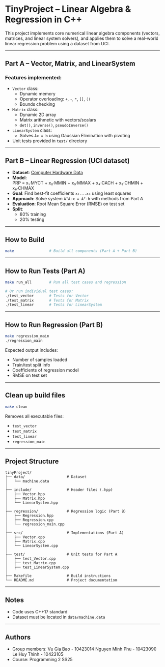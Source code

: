 # TinyProject – Linear Algebra & Regression in C++

This project implements core numerical linear algebra components (vectors, matrices, and linear system solvers), and applies them to solve a real-world linear regression problem using a dataset from UCI.

---

## Part A – Vector, Matrix, and LinearSystem

### Features implemented:
- `Vector` class:
  - Dynamic memory
  - Operator overloading: `+`, `-`, `*`, `[]`, `()`
  - Bounds checking
- `Matrix` class:
  - Dynamic 2D array
  - Matrix arithmetic with vectors/scalars
  - `det()`, `inverse()`, `pseudoInverse()`
- `LinearSystem` class:
  - Solves `Ax = b` using Gaussian Elimination with pivoting
- Unit tests provided in `test/` directory

---

## Part B – Linear Regression (UCI dataset)

- **Dataset**: [Computer Hardware Data](https://archive.ics.uci.edu/ml/datasets/Computer%2BHardware)
- **Model**:  
  PRP = x₁·MYCT + x₂·MMIN + x₃·MMAX + x₄·CACH + x₅·CHMIN + x₆·CHMAX
- **Goal**: Find best-fit coefficients `x₁...x₆` using least squares
- **Approach**: Solve system `AᵀA·x = Aᵀ·b` with methods from Part A
- **Evaluation**: Root Mean Square Error (RMSE) on test set
- **Split**:
  - 80% training
  - 20% testing

---

## How to Build

```bash
make                # Build all components (Part A + Part B)
```

---

## How to Run Tests (Part A)

```bash
make run_all        # Run all test cases and regression

# Or run individual test cases:
./test_vector       # Tests for Vector
./test_matrix       # Tests for Matrix
./test_linear       # Tests for LinearSystem
```

---

## How to Run Regression (Part B)

```bash
make regression_main
./regression_main
```

Expected output includes:
- Number of samples loaded
- Train/test split info
- Coefficients of regression model
- RMSE on test set

---

## Clean up build files

```bash
make clean
```

Removes all executable files:
- `test_vector`
- `test_matrix`
- `test_linear`
- `regression_main`

---

## Project Structure

```
tinyProject/
├── data/                   # Dataset
│   └── machine.data
│
├── include/                # Header files (.hpp)
│   ├── Vector.hpp
│   ├── Matrix.hpp
│   └── LinearSystem.hpp
│
├── regression/             # Regression logic (Part B)
│   ├── Regression.hpp
│   ├── Regression.cpp
│   └── regression_main.cpp
│
├── src/                    # Implementations (Part A)
│   ├── Vector.cpp
│   ├── Matrix.cpp
│   └── LinearSystem.cpp
│
├── test/                   # Unit tests for Part A
│   ├── test_Vector.cpp
│   ├── test_Matrix.cpp
│   ├── test_LinearSystem.cpp
│
├── Makefile                # Build instructions
└── README.md               # Project documentation
```

---

## Notes
- Code uses C++17 standard
- Dataset must be located in `data/machine.data`

---

## Authors
- Group members: Vu Gia Bao - 10423014
                 Nguyen Minh Phu - 10423090
                 Le Huy Thinh - 10423105
- Course: Programming 2 SS25  
